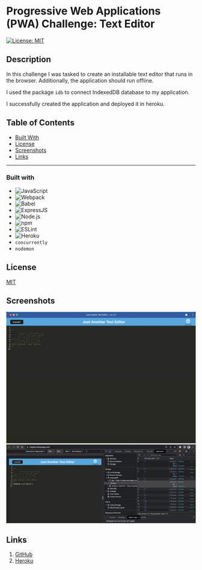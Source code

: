 # Progressive Web Applications (PWA) Challenge: Text Editor

[![License: MIT](https://img.shields.io/badge/License-MIT-blue.svg)](https://opensource.org/licenses/MIT)

## Description

In this challenge I was tasked to create an installable text editor that runs in the browser. Additionally, the application should run offline.  

I used the package ```idb``` to connect IndexedDB database to my application. 

I successfully created the application and deployed it in heroku.

## Table of Contents

* [Built With](#Built-With)
* [License](#License)
* [Screenshots](#Screenshots)
* [Links](#Links)
***

  
### Built with

- ![JavaScript](https://img.shields.io/badge/JavaScript-323330?style=for-the-badge&logo=javascript&logoColor=F7DF1E)
- ![Webpack](https://img.shields.io/badge/webpack-%238DD6F9.svg?style=for-the-badge&logo=webpack&logoColor=black)
- ![Babel](https://img.shields.io/badge/Babel-F9DC3e?style=for-the-badge&logo=babel&logoColor=black)
- ![ExpressJS](https://img.shields.io/badge/Express.js-000000?style=for-the-badge&logo=express&logoColor=white) 
- ![Node.js](https://img.shields.io/badge/Node.js-339933?style=for-the-badge&logo=nodedotjs&logoColor=white)
- ![npm](https://img.shields.io/badge/npm-CB3837?style=for-the-badge&logo=npm&logoColor=white)
- ![ESLint](https://img.shields.io/badge/ESLint-4B3263?style=for-the-badge&logo=eslint&logoColor=white)
- ![Heroku](https://img.shields.io/badge/heroku-%23430098.svg?style=for-the-badge&logo=heroku&logoColor=white)
- ```concurrently```
- ```nodemon```


## License
[MIT](https://opensource.org/licenses/MIT)

## Screenshots

![screenshot](/client/src/images/installed-desktop-screenshot.png)
![screenshot-idb](/client/src/images/idb-screentshot.png)


## Links

1. [GitHub](https://github.com/mlcundayag/text-editorPWA)
2. [Heroku](https://myjate.herokuapp.com/)


  
